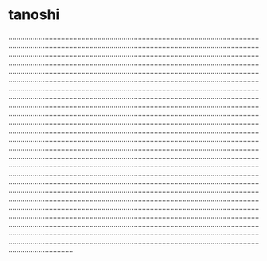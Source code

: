 # tanoshi

............................................................................................................................................................................................................................................................................................................................................................................................................................................................................................................................................................................................................................................................................................................................................................................................................................................................................................................................................................................................................................................................................................................................................................................................................................................................................................................................................................................................................................................................................................................................................................................................................................................................................................................................................................................................................................................................................................................................................................................................................................................................................................................................................................................................................................................................................................................................................................................................................................................................................................................................................................................................................................................................................................................................................................................................................................................................................................................................................................................................................................................................................................................................................................................................................................................................